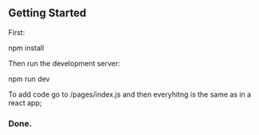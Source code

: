 ## Getting Started

First:

npm install

Then run the development server:

npm run dev

To add code go to /pages/index.js and then everyhitng is the same as in a react app;

### Done.
